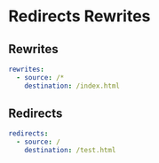 # Redirects Rewrites

## Rewrites

```yaml
rewrites:
  - source: /*
    destination: /index.html
```

## Redirects

```yaml
redirects:
  - source: /
    destination: /test.html
```
